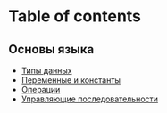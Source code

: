 # Table of contents

## Основы языка

* [Типы данных](README.md)
* [Переменные и константы](osnovy-yazyka/peremennye-i-konstanty.md)
* [Операции](osnovy-yazyka/operacii.md)
* [Управляющие последовательности](osnovy-yazyka/upravlyayushie-posledovatelnosti.md)
